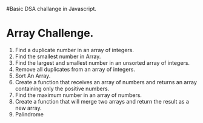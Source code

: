  #Basic DSA challange in Javascript.

# Array Challenge.
1.  Find a duplicate number in an array of integers.
2.  Find the smallest number in Array.
3.  Find the largest and smallest number in an unsorted array of integers.
4.  Remove all duplicates from an array of integers.
5.  Sort An Array.
6.  Create a function that receives an array of numbers and returns an array containing only the positive numbers.
7.  Find the maximum number in an array of numbers.
8.  Create a function that will merge two arrays and return the result as a new array.
9.  Palindrome



